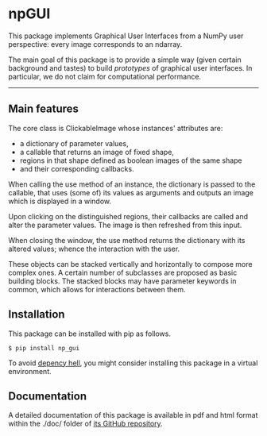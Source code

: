 # npGUI

This package implements Graphical User Interfaces from a NumPy user
perspective: every image corresponds to an ndarray.

The main goal of this package is to provide a 
simple way (given certain background and tastes) to build *prototypes* of graphical user interfaces.
In particular, we do not claim for computational performance.

---
## Main features
The core class is
ClickableImage whose instances' attributes are: 


* a dictionary of parameter values,
* a callable that returns an image of fixed shape,
* regions in that shape defined as boolean images of the same shape 
* and their corresponding callbacks.

When calling the use method of an instance,
the dictionary is passed to the callable, that uses (some of) its values
as arguments and outputs an image which is displayed in a window.

Upon clicking on the distinguished regions, their callbacks are called
and alter the parameter values. The image is then refreshed from this 
input.

When closing the window, the use method returns the dictionary with
its altered values; whence the interaction with the user.

These objects can be stacked vertically and horizontally to compose more
complex ones. A certain number of subclasses are proposed as basic 
building blocks. The stacked blocks may have parameter keywords in common,
which allows for interactions between them.

## Installation
This package can be installed with pip as follows.

```
$ pip install np_gui
```

To avoid [depency hell](https://en.wikipedia.org/wiki/Dependency_hell), you might consider installing this package in a virtual environment.

## Documentation

A detailed documentation of this package is available in pdf and html
format within the ./doc/ folder of [its GitHub repository](https://github.com/completementgaga/npGUI).



